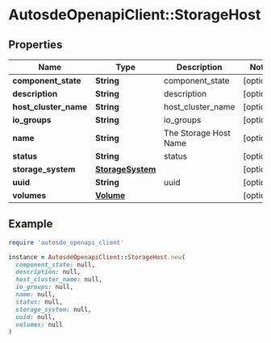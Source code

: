 # AutosdeOpenapiClient::StorageHost

## Properties

| Name | Type | Description | Notes |
| ---- | ---- | ----------- | ----- |
| **component_state** | **String** | component_state | [optional] |
| **description** | **String** | description | [optional] |
| **host_cluster_name** | **String** | host_cluster_name | [optional] |
| **io_groups** | **String** | io_groups | [optional] |
| **name** | **String** | The Storage Host Name | [optional] |
| **status** | **String** | status | [optional] |
| **storage_system** | [**StorageSystem**](StorageSystem.md) |  | [optional] |
| **uuid** | **String** | uuid | [optional] |
| **volumes** | [**Volume**](Volume.md) |  | [optional] |

## Example

```ruby
require 'autosde_openapi_client'

instance = AutosdeOpenapiClient::StorageHost.new(
  component_state: null,
  description: null,
  host_cluster_name: null,
  io_groups: null,
  name: null,
  status: null,
  storage_system: null,
  uuid: null,
  volumes: null
)
```

